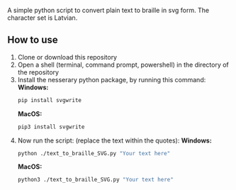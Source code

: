 A simple python script to convert plain text to braille in svg form.
The character set is Latvian.

## How to use

1. Clone or download this repository
2. Open a shell (terminal, command prompt, powershell) in the directory of the repository
3. Install the nesserary python package, by running this command:
   **Windows:**
    ```sh
    pip install svgwrite
    ```
    **MacOS:**
    ```sh
    pip3 install svgwrite
    ```
4. Now run the script: (replace the text within the quotes):
   **Windows:**
    ```sh
    python ./text_to_braille_SVG.py "Your text here"
    ```
    **MacOS:**
    ```sh
    python3 ./text_to_braille_SVG.py "Your text here"
    ```
